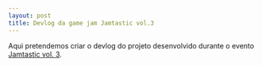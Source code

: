 ```yaml
---
layout: post
title: Devlog da game jam Jamtastic vol.3
---
```


Aqui pretendemos criar o devlog do projeto desenvolvido durante o evento [Jamtastic vol. 3](http://jams.gamejolt.io/jamtasticvol3).
